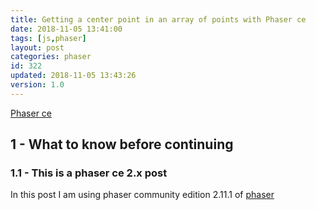 ```yaml
---
title: Getting a center point in an array of points with Phaser ce
date: 2018-11-05 13:41:00
tags: [js,phaser]
layout: post
categories: phaser
id: 322
updated: 2018-11-05 13:43:26
version: 1.0
---
```


[Phaser ce](https://photonstorm.github.io/phaser-ce/)

<!-- more -->

## 1 - What to know before continuing

### 1.1 - This is a phaser ce 2.x post

In this post I am using phaser community edition 2.11.1 of [phaser](http://phaser.io/)
